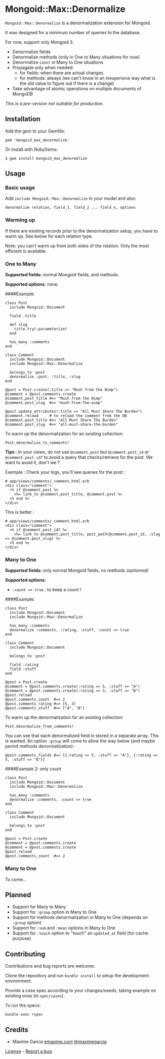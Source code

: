 # Mongoid::Max::Denormalize

`Mongoid::Max::Denormalize` is a denormalization extension for Mongoid.

It was designed for a minimum number of queries to the database.

For now, support only Mongoid 3.

* Denormalize fields
* Denormalize methods (only in One to Many situations for now)
* Denormalize `count` in Many to One situations
* Propagate only when needed:
    * for fields: when there are actual changes
    * for methods: always (we can't know in an inexpensive way what is the old value to figure out if there is a change)
* Take advantage of atomic operations on multiple documents of MongoDB

*This is a pre-version not suitable for production.*



## Installation

Add the gem to your Gemfile:

    gem 'mongoid_max_denormalize'

Or install with RubyGems:

    $ gem install mongoid_max_denormalize



## Usage

### Basic usage

Add `include Mongoid::Max::Denormalize` in your model and also:

    denormalize relation, field_1, field_2 ... field_n, options


### Warming up

If there are existing records prior to the denormalization setup, you have to warm up. See below for each relation type.

Note: you can't warm up from both sides of the relation. Only the most efficient is available.


### One to Many

**Supported fields:** normal Mongoid fields, and methods.

**Supported options:** none.

####Example:

    class Post
      include Mongoid::Document

      field :title

      def slug
        title.try(:parameterize)
      end

      has_many :comments
    end

    class Comment
      include Mongoid::Document
      include Mongoid::Max::Denormalize

      belongs_to :post
      denormalize :post, :title, :slug
    end

    @post = Post.create(:title => "Mush from the Wimp")
    @comment = @post.comments.create
    @comment.post_title #=> "Mush from the Wimp"
    @comment.post_slug  #=> "mush-from-the-wimp"

    @post.update_attributes(:title => "All Must Share The Burden")
    @comment.reload     # to reload the comment from the DB
    @comment.post_title #=> "All Must Share The Burden"
    @comment.post_slug  #=> "all-must-share-the-burden"

To warm up the denormalization for an existing collection:

    Post.denormalize_to_comments!

**Tips :** In your views, do not use `@comment.post` but `@comment.post_id` or `@comment.post_id?`
to avoid a query that checks/retrieve for the post. We want to avoid it, don't we ?

Exemple : Check your logs, you'll see queries for the post :

    # app/views/comments/_comment.html.erb
    <div class="comment">
      <% if @comment.post %>
        <%= link_to @comment.post_title, @comment.post %>
      <% end %>
    </div>

This is better :

    # app/views/comments/_comment.html.erb
    <div class="comment">
      <% if @comment.post_id? %>
        <%= link_to @comment.post_title, post_path(@comment.post_id, :slug => @comment.post_slug) %>
      <% end %>
    </div>


### Many to One

**Supported fields:** only normal Mongoid fields, no methods *(optionnal)*

**Supported options:**

*   `:count => true` : to keep a count !


####Example:

    class Post
      include Mongoid::Document
      include Mongoid::Max::Denormalize

      has_many :comments
      denormalize :comments, :rating, :stuff, :count => true
    end

    class Comment
      include Mongoid::Document

      belongs_to :post

      field :rating
      field :stuff
    end

    @post = Post.create
    @comment = @post.comments.create(:rating => 5, :stuff => "A")
    @comment = @post.comments.create(:rating => 3, :stuff => "B")
    @post.reload
    @post.comments_count  #=> 2
    @post.comments_rating #=> [5, 3]
    @post.comments_stuff  #=> ["A", "B"]

To warm up the denormalization for an existing collection:

    Post.denormalize_from_comments!

You can see that each denormalized field in stored in a separate array. This is wanted.
An option `:group` will come to allow the way below (and maybe permit methods denormalization) :

    @post.comments_fields #=> [{:rating => 5, :stuff => "A"}, {:rating => 5, :stuff => "B"}]

####Example 2: only count

    class Post
      include Mongoid::Document
      include Mongoid::Max::Denormalize

      has_many :comments
      denormalize :comments, :count => true
    end

    class Comment
      include Mongoid::Document

      belongs_to :post
    end

    @post = Post.create
    @comment = @post.comments.create
    @comment = @post.comments.create
    @post.reload
    @post.comments_count  #=> 2


### Many to One

To come...



## Planned

* Support for Many to Many
* Support for `:group` option in Many to One
* Support for methods denormalization in Many to One (depends on `:group` option)
* Support for `:sum` and `:mean` options in Many to One
* Support for `:touch` option to "touch" an `updated_at` field (for cache purpose)



## Contributing

Contributions and bug reports are welcome.

Clone the repository and run `bundle install` to setup the development environment.

Provide a case spec according to your changes/needs, taking example on existing ones (in `spec/cases`).

To run the specs:

    bundle exec rspec



## Credits

*   Maxime Garcia [emaxime.com](http://emaxime.com) [@maximegarcia](http://twitter.com/maximegarcia)


[License](https://github.com/maximeg/mongoid_max_denormalize/blob/master/LICENSE)
\- [Report a bug](https://github.com/maximeg/mongoid_max_denormalize/issues).

